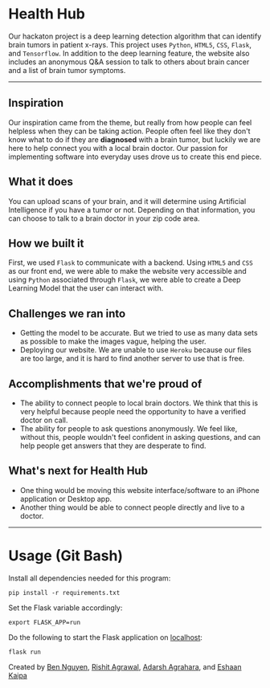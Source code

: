 # Health Hub

Our hackaton project is a deep learning detection algorithm that can identify brain tumors in patient x-rays. This project uses `Python`, `HTML5`, `CSS`, `Flask`, and `Tensorflow`. In addition to the deep learning feature, the website also includes an anonymous Q&A session to talk to others about brain cancer and a list of brain tumor symptoms.

-------------------------------------------
## Inspiration
Our inspiration came from the theme, but really from how people can feel helpless when they can be taking action. People often feel like they don't know what to do if they are **diagnosed** with a brain tumor, but luckily we are here to help connect you with a local brain doctor. Our passion for implementing software into everyday uses drove us to create this end piece.

## What it does
You can upload scans of your brain, and it will determine using Artificial Intelligence if you have a tumor or not. Depending on that information, you can choose to talk to a brain doctor in your zip code area.

## How we built it
First, we used `Flask` to communicate with a backend. Using `HTML5` and `CSS` as our front end, we were able to make the website very accessible and using `Python` associated through `Flask`, we were able to create a Deep Learning Model that the user can interact with.

## Challenges we ran into
- Getting the model to be accurate. But we tried to use as many data sets as possible to make the images vague, helping the user.
- Deploying our website. We are unable to use `Heroku` because our files are too large, and it is hard to find another server to use that is free.

## Accomplishments that we're proud of
- The ability to connect people to local brain doctors. We think that this is very helpful because people need the opportunity to have a verified doctor on call.
- The ability for people to ask questions anonymously. We feel like, without this, people wouldn't feel confident in asking questions, and can help people get answers that they are desperate to find.

## What's next for Health Hub
- One thing would be moving this website interface/software to an iPhone application or Desktop app.
- Another thing would be able to connect people directly and live to a doctor.

----------------------
# Usage (Git Bash)

Install all dependencies needed for this program:
```
pip install -r requirements.txt
```

Set the Flask variable accordingly:
```
export FLASK_APP=run
```

Do the following to start the Flask application on [localhost](http://127.0.0.1:5000):
```
flask run
```


Created by [Ben Nguyen](https://github.com/BenVN123), [Rishit Agrawal](https://github.com/RishitAgrawal06), [Adarsh Agrahara](https://github.com/adarshagrahara), and [Eshaan Kaipa](https://github.com/epicesh)
